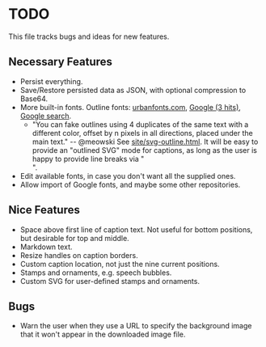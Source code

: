 # TODO

This file tracks bugs and ideas for new features.

## Necessary Features

* Persist everything.
* Save/Restore persisted data as JSON, with optional compression to Base64.
* More built-in fonts.
  Outline fonts: [urbanfonts.com](https://www.urbanfonts.com/fonts/outline-fonts.htm),
  [Google (3 hits)](https://fonts.google.com/?query=outline),
  [Google search](https://www.google.com/search?q=fonts+with+outlines).
  * "You can fake outlines using 4 duplicates of the same text with a different
     color, offset by n pixels in all directions, placed under the main text."
     -- @meowski
    See [site/svg-outline.html](site/svg-outline.html).
    It will be easy to provide an "outlined SVG" mode for captions,
    as long as the user is happy to provide line breaks via "<br>".
* Edit available fonts, in case you don't want all the supplied ones.
* Allow import of Google fonts, and maybe some other repositories.

## Nice Features

* Space above first line of caption text.
  Not useful for bottom positions, but desirable for top and middle.
* Markdown text.
* Resize handles on caption borders.
* Custom caption location, not just the nine current positions.
* Stamps and ornaments, e.g. speech bubbles.
* Custom SVG for user-defined stamps and ornaments.

## Bugs

* Warn the user when they use a URL to specify the background image that it
  won't appear in the downloaded image file.
